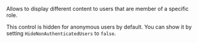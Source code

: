 Allows to display different content to users that are member of a specific role.

This control is hidden for anonymous users by default. You can show it by setting `HideNonAuthenticatedUsers` to `false`.
